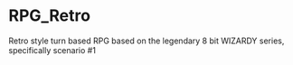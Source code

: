 # RPG_Retro
Retro style turn based RPG based on the legendary 8 bit WIZARDY  series, specifically scenario #1
